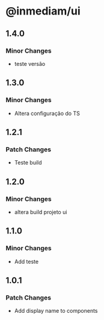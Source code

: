 # @inmediam/ui

## 1.4.0

### Minor Changes

- teste versão

## 1.3.0

### Minor Changes

- Altera configuração do TS

## 1.2.1

### Patch Changes

- Teste build

## 1.2.0

### Minor Changes

- altera build projeto ui

## 1.1.0

### Minor Changes

- Add teste

## 1.0.1

### Patch Changes

- Add display name to components
